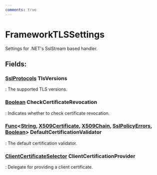 ```yaml
---
comments: true
---
```

# FrameworkTLSSettings

Settings for .NET's SslStream based handler. 

## **Fields**:
### **[SslProtocols](https://learn.microsoft.com/en-us/dotnet/api/System.Security.Authentication.SslProtocols) TlsVersions**
: The supported TLS versions. 
### **[Boolean](https://learn.microsoft.com/en-us/dotnet/api/System.Boolean) CheckCertificateRevocation**
: Indicates whether to check certificate revocation. 
### **[Func](https://learn.microsoft.com/en-us/dotnet/api/System.Func-5)&lt;[String](https://learn.microsoft.com/en-us/dotnet/api/System.String), [X509Certificate](https://learn.microsoft.com/en-us/dotnet/api/System.Security.Cryptography.X509Certificates.X509Certificate), [X509Chain](https://learn.microsoft.com/en-us/dotnet/api/System.Security.Cryptography.X509Certificates.X509Chain), [SslPolicyErrors](https://learn.microsoft.com/en-us/dotnet/api/System.Net.Security.SslPolicyErrors), [Boolean](https://learn.microsoft.com/en-us/dotnet/api/System.Boolean)&gt; DefaultCertificationValidator**
: The default certification validator. 
### **[ClientCertificateSelector](ClientCertificateSelector.md) ClientCertificationProvider**
: Delegate for providing a client certificate. 